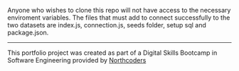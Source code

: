 Anyone who wishes to clone this repo will not have access to the necessary enviroment variables. The files that must add to connect successfully to the two datasets are index.js, connection.js, seeds folder, setup sql and package.json.



--- 

This portfolio project was created as part of a Digital Skills Bootcamp in Software Engineering provided by [Northcoders](https://northcoders.com/)
